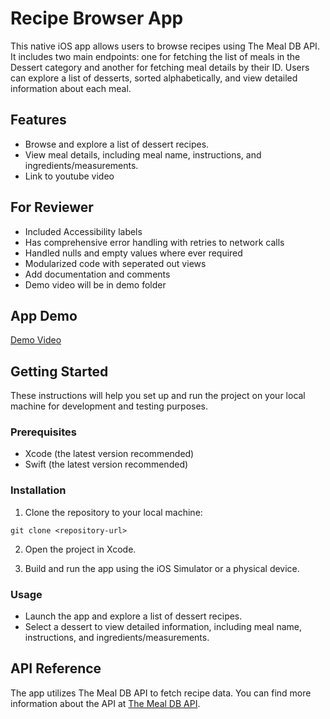 # Recipe Browser App

This native iOS app allows users to browse recipes using The Meal DB API. It includes two main endpoints: one for fetching the list of meals in the Dessert category and another for fetching meal details by their ID. Users can explore a list of desserts, sorted alphabetically, and view detailed information about each meal.

## Features

- Browse and explore a list of dessert recipes.
- View meal details, including meal name, instructions, and ingredients/measurements.
- Link to youtube video

## For Reviewer 

- Included Accessibility labels
- Has comprehensive error handling with retries to network calls
- Handled nulls and empty values where ever required
- Modularized code with seperated out views
- Add documentation and comments
- Demo video will be in demo folder

## App Demo

[Demo Video](https://www.youtube.com/shorts/6YvEiOFGuS8)

## Getting Started

These instructions will help you set up and run the project on your local machine for development and testing purposes.

### Prerequisites

- Xcode (the latest version recommended)
- Swift (the latest version recommended)

### Installation

1. Clone the repository to your local machine:

```
git clone <repository-url>
```

2. Open the project in Xcode.

3. Build and run the app using the iOS Simulator or a physical device.

### Usage

- Launch the app and explore a list of dessert recipes.
- Select a dessert to view detailed information, including meal name, instructions, and ingredients/measurements.

## API Reference

The app utilizes The Meal DB API to fetch recipe data. You can find more information about the API at [The Meal DB API](https://themealdb.com/api.php).

